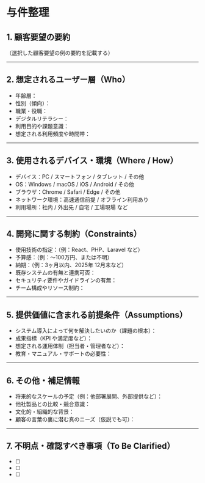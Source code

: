 # 与件整理

## 1. 顧客要望の要約
（選択した顧客要望の例の要約を記載する）

---

## 2. 想定されるユーザー層（Who）
- 年齢層：
- 性別（傾向）：
- 職業・役職：
- デジタルリテラシー：
- 利用目的や課題意識：
- 想定される利用頻度や時間帯：

---

## 3. 使用されるデバイス・環境（Where / How）
- デバイス：PC / スマートフォン / タブレット / その他
- OS：Windows / macOS / iOS / Android / その他
- ブラウザ：Chrome / Safari / Edge / その他
- ネットワーク環境：高速通信前提 / オフライン利用あり
- 利用場所：社内 / 外出先 / 自宅 / 工場現場 など

---

## 4. 開発に関する制約（Constraints）
- 使用技術の指定：（例：React、PHP、Laravel など）
- 予算感：（例：〜100万円、または不明）
- 納期：（例：3ヶ月以内、2025年 12月末など）
- 既存システムの有無と連携可否：
- セキュリティ要件やガイドラインの有無：
- チーム構成やリソース制約：

---

## 5. 提供価値に含まれる前提条件（Assumptions）
- システム導入によって何を解決したいのか（課題の根本）：
- 成果指標（KPI や満足度など）：
- 想定される運用体制（担当者・管理者など）：
- 教育・マニュアル・サポートの必要性：

---

## 6. その他・補足情報
- 将来的なスケールの予定（例：他部署展開、外部提供など）：
- 他社製品との比較・競合意識：
- 文化的・組織的な背景：
- 顧客の言葉の裏に潜む真のニーズ（仮説でも可）：

---

## 7. 不明点・確認すべき事項（To Be Clarified）
- [ ] 
- [ ] 
- [ ] 
